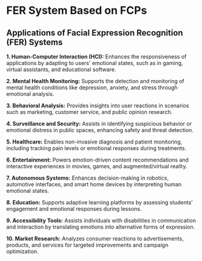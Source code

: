 # FER System Based on FCPs

## Applications of Facial Expression Recognition (FER) Systems
**1. Human-Computer Interaction (HCI):** 
Enhances the responsiveness of applications by adapting to users' emotional states, such as in gaming, virtual assistants, and educational software.

**2. Mental Health Monitoring:**
Supports the detection and monitoring of mental health conditions like depression, anxiety, and stress through emotional analysis.

**3. Behavioral Analysis:**
Provides insights into user reactions in scenarios such as marketing, customer service, and public opinion research.

**4. Surveillance and Security:** 
Assists in identifying suspicious behavior or emotional distress in public spaces, enhancing safety and threat detection.

**5. Healthcare:** 
Enables non-invasive diagnosis and patient monitoring, including tracking pain levels or emotional responses during treatments.

**6. Entertainment:** 
Powers emotion-driven content recommendations and interactive experiences in movies, games, and augmented/virtual reality.

**7. Autonomous Systems:** 
Enhances decision-making in robotics, automotive interfaces, and smart home devices by interpreting human emotional states.

**8. Education:** 
Supports adaptive learning platforms by assessing students’ engagement and emotional responses during lessons.

**9. Accessibility Tools:** 
Assists individuals with disabilities in communication and interaction by translating emotions into alternative forms of expression.

**10. Market Research:** 
Analyzes consumer reactions to advertisements, products, and services for targeted improvements and campaign optimization.
